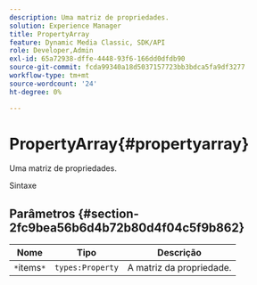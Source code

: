 ```yaml
---
description: Uma matriz de propriedades.
solution: Experience Manager
title: PropertyArray
feature: Dynamic Media Classic, SDK/API
role: Developer,Admin
exl-id: 65a72938-dffe-4448-93f6-166dd0dfdb90
source-git-commit: fcda99340a18d5037157723bb3bdca5fa9df3277
workflow-type: tm+mt
source-wordcount: '24'
ht-degree: 0%

---
```


# PropertyArray{#propertyarray}

Uma matriz de propriedades.

Sintaxe

## Parâmetros {#section-2fc9bea56b6d4b72b80d4f04c5f9b862}

| Nome | Tipo | Descrição |
|---|---|---|
| `*`items`*` | `types:Property` | A matriz da propriedade. |
